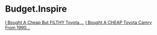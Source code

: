 # Budget.Inspire
[I Bought A Cheap But FILTHY Toyota...](https://youtu.be/L2KT351Zv_c), [I Bought A CHEAP Toyota Camry From 1990...](https://youtu.be/fjhzVVNOYek)
